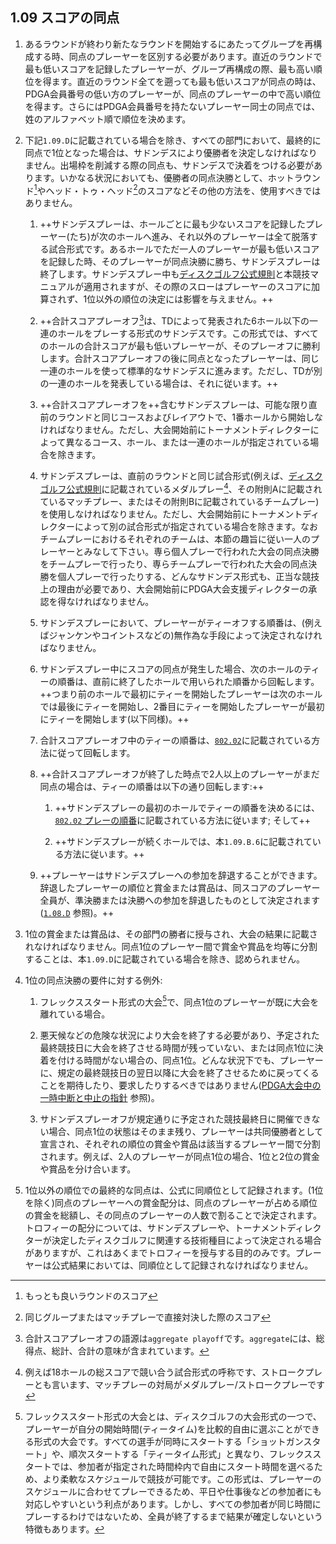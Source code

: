 ## 1.09 スコアの同点

1. あるラウンドが終わり新たなラウンドを開始するにあたってグループを再構成する時、同点のプレーヤーを区別する必要があります。直近のラウンドで最も低いスコアを記録したプレーヤーが、グループ再構成の際、最も高い順位を得ます。直近のラウンド全てを遡っても最も低いスコアが同点の時は、PDGA会員番号の低い方のプレーヤーが、同点のプレーヤーの中で高い順位を得ます。さらにはPDGA会員番号を持たないプレーヤー同士の同点では、姓のアルファベット順で順位を決めます。

1. 下記`1.09.D`に記載されている場合を除き、すべての部門において、最終的に同点で1位となった場合は、サドンデスにより優勝者を決定しなければなりません。出場枠を削減する際の同点も、サドンデスで決着をつける必要があります。いかなる状況においても、優勝者の同点決勝として、ホットラウンド[^1.09.1]やヘッド・トゥ・ヘッド[^1.09.2]のスコアなどその他の方法を、使用すべきではありません。

    1. ++サドンデスプレーは、ホールごとに最も少ないスコアを記録したプレーヤー(たち)が次のホールへ進み、それ以外のプレーヤーは全て脱落する試合形式です。あるホールでただ一人のプレーヤーが最も低いスコアを記録した時、そのプレーヤーが同点決勝に勝ち、サドンデスプレーは終了します。サドンデスプレー中も[ディスクゴルフ公式規則](ordg/index)と本競技マニュアルが適用されますが、その際のスローはプレーヤーのスコアに加算されず、1位以外の順位の決定には影響を与えません。++

    1. ++合計スコアプレーオフ[^1.09.3]は、TDによって発表された6ホール以下の一連のホールをプレーする形式のサドンデスです。この形式では、すべてのホールの合計スコアが最も低いプレーヤーが、そのプレーオフに勝利します。合計スコアプレーオフの後に同点となったプレーヤーは、同じ一連のホールを使って標準的なサドンデスに進みます。ただし、TDが別の一連のホールを発表している場合は、それに従います。++

    1. ++合計スコアプレーオフを++含むサドンデスプレーは、可能な限り直前のラウンドと同じコースおよびレイアウトで、1番ホールから開始しなければなりません。ただし、大会開始前にトーナメントディレクターによって異なるコース、ホール、または一連のホールが指定されている場合を除きます。

    1. サドンデスプレーは、直前のラウンドと同じ試合形式(例えば、[ディスクゴルフ公式規則](ordg/index)に記載されているメダルプレー[^1.09.4]、その附則Aに記載されているマッチプレー、またはその附則Bに記載されているチームプレー)を使用しなければなりません。ただし、大会開始前にトーナメントディレクターによって別の試合形式が指定されている場合を除きます。なおチームプレーにおけるそれぞれのチームは、本節の趣旨に従い一人のプレーヤーとみなして下さい。専ら個人プレーで行われた大会の同点決勝をチームプレーで行ったり、専らチームプレーで行われた大会の同点決勝を個人プレーで行ったりする、どんなサドンデス形式も、正当な競技上の理由が必要であり、大会開始前にPDGA大会支援ディレクターの承認を得なければなりません。

    1. サドンデスプレーにおいて、プレーヤーがティーオフする順番は、(例えばジャンケンやコイントスなどの)無作為な手段によって決定されなければなりません。

    1. サドンデスプレー中にスコアの同点が発生した場合、次のホールのティーの順番は、直前に終了したホールで用いられた順番から回転します。++つまり前のホールで最初にティーを開始したプレーヤーは次のホールでは最後にティーを開始し、2番目にティーを開始したプレーヤーが最初にティーを開始します(以下同様)。++

    1. 合計スコアプレーオフ中のティーの順番は、[`802.02`](ordg/80202)に記載されている方法に従って回転します。

    1. ++合計スコアプレーオフが終了した時点で2人以上のプレーヤーがまだ同点の場合は、ティーの順番は以下の通り回転します:++

        1. ++サドンデスプレーの最初のホールでティーの順番を決めるには、[`802.02` プレーの順番](ordg/80202)に記載されている方法に従います; そして++

        1. ++サドンデスプレーが続くホールでは、本`1.09.B.6`に記載されている方法に従います。++

    1. ++プレーヤーはサドンデスプレーへの参加を辞退することができます。辞退したプレーヤーの順位と賞金または賞品は、同スコアのプレーヤー全員が、準決勝または決勝への参加を辞退したものとして決定されます([`1.08.D`](#プレーヤー出場枠の削減足切り) 参照)。++

1. 1位の賞金または賞品は、その部門の勝者に授与され、大会の結果に記載されなければなりません。同点1位のプレーヤー間で賞金や賞品を均等に分割することは、本`1.09.D`に記載されている場合を除き、認められません。

1. 1位の同点決勝の要件に対する例外:

    1. フレックススタート形式の大会[^1.09.5]で、同点1位のプレーヤーが既に大会を離れている場合。

    1. 悪天候などの危険な状況により大会を終了する必要があり、予定された最終競技日に大会を終了させる時間が残っていない、または同点1位に決着を付ける時間がない場合の、同点1位。どんな状況下でも、プレーヤーに、規定の最終競技日の翌日以降に大会を終了させるために戻ってくることを期待したり、要求したりするべきではありません([PDGA大会中の一時中断と中止の指針](https://www.pdga.com/pdga-documents/tournament-resources/pdga-mid-event-suspension-and-cancellation) 参照)。

    1. サドンデスプレーオフが規定通りに予定された競技最終日に開催できない場合、同点1位の状態はそのまま残り、プレーヤーは共同優勝者として宣言され、それぞれの順位の賞金や賞品は該当するプレーヤー間で分割されます。例えば、2人のプレーヤーが同点1位の場合、1位と2位の賞金や賞品を分け合います。

1. 1位以外の順位での最終的な同点は、公式に同順位として記録されます。(1位を除く)同点のプレーヤーへの賞金配分は、同点のプレーヤーが占める順位の賞金を総額し、その同点のプレーヤーの人数で割ることで決定されます。トロフィーの配分については、サドンデスプレーや、トーナメントディレクターが決定したディスクゴルフに関連する技術種目によって決定される場合がありますが、これはあくまでトロフィーを授与する目的のみです。プレーヤーは公式結果においては、同順位として記録されなければなりません。


[^1.09.1]: もっとも良いラウンドのスコア

[^1.09.2]: 同じグループまたはマッチプレーで直接対決した際のスコア

[^1.09.3]: 合計スコアプレーオフの語源は`aggregate playoff`です。`aggregate`には、総得点、総計、合計の意味が含まれています。

[^1.09.4]: 例えば18ホールの総スコアで競い合う試合形式の呼称です、ストロークプレーとも言います、マッチプレーの対局がメダルプレー/ストロークプレーです

[^1.09.5]: フレックススタート形式の大会とは、ディスクゴルフの大会形式の一つで、プレーヤーが自分の開始時間(ティータイム)を比較的自由に選ぶことができる形式の大会です。すべての選手が同時にスタートする「ショットガンスタート」や、順次スタートする「ティータイム形式」と異なり、フレックススタートでは、参加者が指定された時間枠内で自由にスタート時間を選べるため、より柔軟なスケジュールで競技が可能です。この形式は、プレーヤーのスケジュールに合わせてプレーできるため、平日や仕事後などの参加者にも対応しやすいという利点があります。しかし、すべての参加者が同じ時間にプレーするわけではないため、全員が終了するまで結果が確定しないという特徴もあります。
